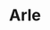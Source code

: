 ---
layout: project
title: "Arle"
description: "Autonomous Robot For Library Enhancement"
header-img: "img/home-bg.jpg"
category: arle
text: "some details of the project"
docs: "http://172.16.101.237/arle/build/html/index.html"
img: "img/arle_team.jpg"
---